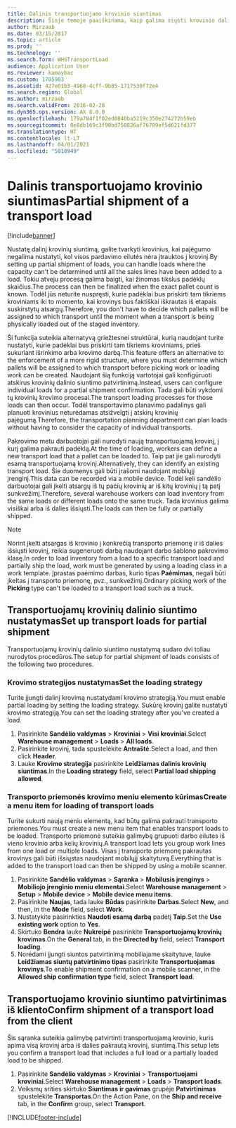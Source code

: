 ```yaml
---
title: Dalinis transportuojamo krovinio siuntimas
description: Šioje temoje paaiškinama, kaip galima siųsti krovinio dalį ir atidėti krovinio pajėgumo planavimą.
author: Mirzaab
ms.date: 03/15/2017
ms.topic: article
ms.prod: ''
ms.technology: ''
ms.search.form: WHSTransportLoad
audience: Application User
ms.reviewer: kamaybac
ms.custom: 1705903
ms.assetid: 427e01b3-4968-4cff-9b85-1717530f72e4
ms.search.region: Global
ms.author: mirzaab
ms.search.validFrom: 2016-02-28
ms.dyn365.ops.version: AX 8.0.0
ms.openlocfilehash: 179a784f1f02ed0840ba5219c350e274272b59eb
ms.sourcegitcommit: 0e8db169c3f90bd750826af76709ef5d621fd377
ms.translationtype: HT
ms.contentlocale: lt-LT
ms.lasthandoff: 04/01/2021
ms.locfileid: "5818949"
---
```

# <a name="partial-shipment-of-a-transport-load"></a><span data-ttu-id="aa791-103">Dalinis transportuojamo krovinio siuntimas</span><span class="sxs-lookup"><span data-stu-id="aa791-103">Partial shipment of a transport load</span></span>

[!include[banner](../includes/banner.md)]

<span data-ttu-id="aa791-104">Nustatę dalinį krovinių siuntimą, galite tvarkyti krovinius, kai pajėgumo negalima nustatyti, kol visos pardavimo eilutės nėra įtrauktos į krovinį.</span><span class="sxs-lookup"><span data-stu-id="aa791-104">By setting up partial shipment of loads, you can handle loads where the capacity can't be determined until all the sales lines have been added to a load.</span></span> <span data-ttu-id="aa791-105">Tokiu atveju procesą galima baigti, kai žinomas tikslus padėklų skaičius.</span><span class="sxs-lookup"><span data-stu-id="aa791-105">The process can then be finalized when the exact pallet count is known.</span></span> <span data-ttu-id="aa791-106">Todėl jūs neturite nuspręsti, kurie padėklai bus priskirti tam tikriems kroviniams iki to momento, kai krovinys bus faktiškai iškrautas iš etapais suskirstytų atsargų.</span><span class="sxs-lookup"><span data-stu-id="aa791-106">Therefore, you don't have to decide which pallets will be assigned to which transport until the moment when a transport is being physically loaded out of the staged inventory.</span></span>

<span data-ttu-id="aa791-107">Ši funkcija suteikia alternatyvą griežtesnei struktūrai, kurią naudojant turite nustatyti, kurie padėklai bus priskirti tam tikriems kroviniams, prieš sukuriant išrinkimo arba krovimo darbą.</span><span class="sxs-lookup"><span data-stu-id="aa791-107">This feature offers an alternative to the enforcement of a more rigid structure, where you must determine which pallets will be assigned to which transport before picking work or loading work can be created.</span></span> <span data-ttu-id="aa791-108">Naudojant šią funkciją vartotojai gali konfigūruoti atskirus krovinių dalinio siuntimo patvirtinimą.</span><span class="sxs-lookup"><span data-stu-id="aa791-108">Instead, users can configure individual loads for a partial shipment confirmation.</span></span> <span data-ttu-id="aa791-109">Tada gali būti vykdomi tų krovinių krovimo procesai.</span><span class="sxs-lookup"><span data-stu-id="aa791-109">The transport loading processes for those loads can then occur.</span></span> <span data-ttu-id="aa791-110">Todėl transportavimo planavimo padalinys gali planuoti krovinius neturėdamas atsižvelgti į atskirų krovinių pajėgumą.</span><span class="sxs-lookup"><span data-stu-id="aa791-110">Therefore, the transportation planning department can plan loads without having to consider the capacity of individual transports.</span></span>

<span data-ttu-id="aa791-111">Pakrovimo metu darbuotojai gali nurodyti naują transportuojamą krovinį, į kurį galima pakrauti padėklą.</span><span class="sxs-lookup"><span data-stu-id="aa791-111">At the time of loading, workers can define a new transport load that a pallet can be loaded to.</span></span> <span data-ttu-id="aa791-112">Taip pat jie gali nurodyti esamą transportuojamą krovinį.</span><span class="sxs-lookup"><span data-stu-id="aa791-112">Alternatively, they can identify an existing transport load.</span></span> <span data-ttu-id="aa791-113">Šie duomenys gali būti įrašomi naudojant mobilųjį įrenginį.</span><span class="sxs-lookup"><span data-stu-id="aa791-113">This data can be recorded via a mobile device.</span></span> <span data-ttu-id="aa791-114">Todėl keli sandėlio darbuotojai gali įkelti atsargų iš tų pačių krovinių ar iš kitų krovinių į tą patį sunkvežimį.</span><span class="sxs-lookup"><span data-stu-id="aa791-114">Therefore, several warehouse workers can load inventory from the same loads or different loads onto the same truck.</span></span> <span data-ttu-id="aa791-115">Tada krovinius galima visiškai arba iš dalies išsiųsti.</span><span class="sxs-lookup"><span data-stu-id="aa791-115">The loads can then be fully or partially shipped.</span></span>

> [!NOTE] 
> <span data-ttu-id="aa791-116">Norint įkelti atsargas iš krovinio į konkrečią transporto priemonę ir iš dalies išsiųsti krovinį, reikia sugeneruoti darbą naudojant darbo šablono pakrovimo klasę.</span><span class="sxs-lookup"><span data-stu-id="aa791-116">In order to load inventory from a load to a specific transport load and partially ship the load, work must be generated by using a loading class in a work template.</span></span> <span data-ttu-id="aa791-117">Įprastas paėmimo darbas, kurio tipas **Paėmimas**, negali būti įkeltas į transporto priemonę, pvz., sunkvežimį.</span><span class="sxs-lookup"><span data-stu-id="aa791-117">Ordinary picking work of the **Picking** type can't be loaded to a transport load such as a truck.</span></span>

## <a name="set-up-transport-loads-for-partial-shipment"></a><span data-ttu-id="aa791-118">Transportuojamų krovinių dalinio siuntimo nustatymas</span><span class="sxs-lookup"><span data-stu-id="aa791-118">Set up transport loads for partial shipment</span></span>

<span data-ttu-id="aa791-119">Transportuojamų krovinių dalinio siuntimo nustatymą sudaro dvi toliau nurodytos procedūros.</span><span class="sxs-lookup"><span data-stu-id="aa791-119">The setup for partial shipment of loads consists of the following two procedures.</span></span>

### <a name="set-the-loading-strategy"></a><span data-ttu-id="aa791-120">Krovimo strategijos nustatymas</span><span class="sxs-lookup"><span data-stu-id="aa791-120">Set the loading strategy</span></span>

<span data-ttu-id="aa791-121">Turite įjungti dalinį krovimą nustatydami krovimo strategiją.</span><span class="sxs-lookup"><span data-stu-id="aa791-121">You must enable partial loading by setting the loading strategy.</span></span> <span data-ttu-id="aa791-122">Sukūrę krovinį galite nustatyti krovimo strategiją.</span><span class="sxs-lookup"><span data-stu-id="aa791-122">You can set the loading strategy after you've created a load.</span></span>

1. <span data-ttu-id="aa791-123">Pasirinkite **Sandėlio valdymas** \> **Kroviniai** \> **Visi kroviniai**.</span><span class="sxs-lookup"><span data-stu-id="aa791-123">Select **Warehouse management** \> **Loads** \> **All loads**.</span></span>
2. <span data-ttu-id="aa791-124">Pasirinkite krovinį, tada spustelėkite **Antraštė**.</span><span class="sxs-lookup"><span data-stu-id="aa791-124">Select a load, and then click **Header**.</span></span>
3. <span data-ttu-id="aa791-125">Lauke **Krovimo strategija** pasirinkite **Leidžiamas dalinis krovinių siuntimas**.</span><span class="sxs-lookup"><span data-stu-id="aa791-125">In the **Loading strategy** field, select **Partial load shipping allowed**.</span></span>

### <a name="create-a-menu-item-for-loading-of-transport-loads"></a><span data-ttu-id="aa791-126">Transporto priemonės krovimo meniu elemento kūrimas</span><span class="sxs-lookup"><span data-stu-id="aa791-126">Create a menu item for loading of transport loads</span></span>

<span data-ttu-id="aa791-127">Turite sukurti naują meniu elementą, kad būtų galima pakrauti transporto priemones.</span><span class="sxs-lookup"><span data-stu-id="aa791-127">You must create a new menu item that enables transport loads to be loaded.</span></span> <span data-ttu-id="aa791-128">Transporto priemonė suteikia galimybę grupuoti darbo eilutes iš vieno krovinio arba kelių krovinių.</span><span class="sxs-lookup"><span data-stu-id="aa791-128">A transport load lets you group work lines from one load or multiple loads.</span></span> <span data-ttu-id="aa791-129">Visas į transporto priemonę pakrautas krovinys gali būti išsiųstas naudojant mobilųjį skaitytuvą.</span><span class="sxs-lookup"><span data-stu-id="aa791-129">Everything that is added to the transport load can then be shipped by using a mobile scanner.</span></span>

1. <span data-ttu-id="aa791-130">Pasirinkite **Sandėlio valdymas** \> **Sąranka** \> **Mobilusis įrenginys** \> **Mobiliojo įrenginio meniu elementai**.</span><span class="sxs-lookup"><span data-stu-id="aa791-130">Select **Warehouse management** \> **Setup** \> **Mobile device** \> **Mobile device menu items**.</span></span>
2. <span data-ttu-id="aa791-131">Pasirinkite **Naujas**, tada lauke **Būdas** pasirinkite **Darbas**.</span><span class="sxs-lookup"><span data-stu-id="aa791-131">Select **New**, and then, in the **Mode** field, select **Work**.</span></span>
3. <span data-ttu-id="aa791-132">Nustatykite pasirinkties **Naudoti esamą darbą** padėtį **Taip**.</span><span class="sxs-lookup"><span data-stu-id="aa791-132">Set the **Use existing work** option to **Yes**.</span></span>
4. <span data-ttu-id="aa791-133">Skirtuko **Bendra** lauke **Nukreipė** pasirinkite **Transportuojamų krovinių krovimas**.</span><span class="sxs-lookup"><span data-stu-id="aa791-133">On the **General** tab, in the **Directed by** field, select **Transport loading**.</span></span>
5. <span data-ttu-id="aa791-134">Norėdami įjungti siuntos patvirtinimą mobiliajame skaitytuve, lauke **Leidžiamas siuntų patvirtinimo tipas** pasirinkite **Transportuojamas krovinys**.</span><span class="sxs-lookup"><span data-stu-id="aa791-134">To enable shipment confirmation on a mobile scanner, in the **Allowed ship confirmation type** field, select **Transport load**.</span></span>

## <a name="confirm-shipment-of-a-transport-load-from-the-client"></a><span data-ttu-id="aa791-135">Transportuojamo krovinio siuntimo patvirtinimas iš kliento</span><span class="sxs-lookup"><span data-stu-id="aa791-135">Confirm shipment of a transport load from the client</span></span>

<span data-ttu-id="aa791-136">Šis sąranka suteikia galimybę patvirtinti transportuojamą krovinio, kuris apima visą krovinį arba iš dalies pakrautą krovinį, siuntimą.</span><span class="sxs-lookup"><span data-stu-id="aa791-136">This setup lets you confirm a transport load that includes a full load or a partially loaded load to be shipped.</span></span>

1. <span data-ttu-id="aa791-137">Pasirinkite **Sandėlio valdymas** \> **Kroviniai** \> **Transportuojami kroviniai**.</span><span class="sxs-lookup"><span data-stu-id="aa791-137">Select **Warehouse management** \> **Loads** \> **Transport loads**.</span></span>
2. <span data-ttu-id="aa791-138">Veiksmų srities skirtuko **Siuntimas ir gavimas** grupėje **Patvirtinimas** spustelėkite **Transportas**.</span><span class="sxs-lookup"><span data-stu-id="aa791-138">On the Action Pane, on the **Ship and receive** tab, in the **Confirm** group, select **Transport**.</span></span>


[!INCLUDE[footer-include](../../includes/footer-banner.md)]